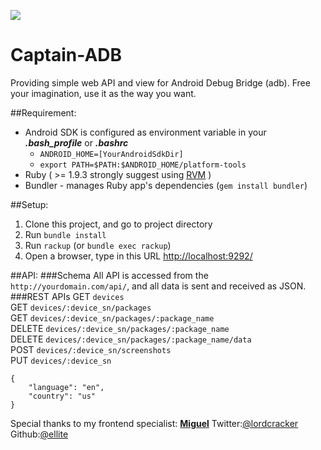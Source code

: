 ![](https://github.com/thyrlian/Captain-ADB/blob/master/public/img/captain_android.png)

Captain-ADB
===========

Providing simple web API and view for Android Debug Bridge (adb).  Free your imagination, use it as the way you want.

##Requirement:
* Android SDK is configured as environment variable in your ***.bash_profile*** or ***.bashrc***
  * `ANDROID_HOME=[YourAndroidSdkDir]`
  * `export PATH=$PATH:$ANDROID_HOME/platform-tools`
* Ruby ( >= 1.9.3  strongly suggest using [RVM](http://rvm.io/) )
* Bundler - manages Ruby app's dependencies (`gem install bundler`)

##Setup:
1. Clone this project, and go to project directory
2. Run `bundle install`
3. Run `rackup` (or `bundle exec rackup`)
4. Open a browser, type in this URL [http://localhost:9292/](http://localhost:9292/)

##API:
###Schema
All API is accessed from the `http://yourdomain.com/api/`, and all data is sent and received as JSON.
###REST APIs
GET `devices`  
GET `devices/:device_sn/packages`  
GET `devices/:device_sn/packages/:package_name`  
DELETE `devices/:device_sn/packages/:package_name`  
DELETE `devices/:device_sn/packages/:package_name/data`  
POST `devices/:device_sn/screenshots`  
PUT `devices/:device_sn`  
```
{
    "language": "en",
    "country": "us"
}
```
Special thanks to my frontend specialist: [**Miguel**](http://henrique.pt/) Twitter:[@lordcracker](https://twitter.com/lordcracker) Github:[@ellite](https://github.com/ellite)

